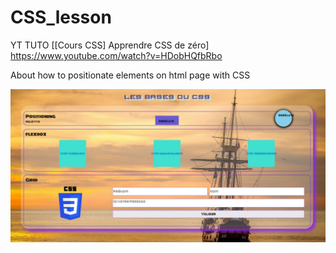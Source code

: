 # CSS_lesson
YT TUTO [[Cours CSS] Apprendre CSS de zéro] https://www.youtube.com/watch?v=HDobHQfbRbo

About how to positionate elements on html page with CSS

![](assets/README/screen.jpg)
